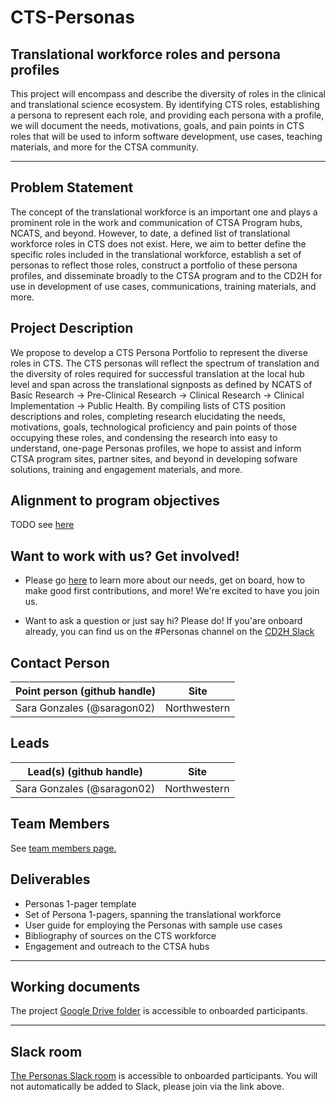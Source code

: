 # CTS-Personas
## Translational workforce roles and persona profiles

This project will encompass and describe the diversity of roles in the clinical and translational science ecosystem. By identifying CTS roles, establishing a persona to represent each role, and providing each persona with a profile, we will document the needs, motivations, goals, and pain points in CTS roles that will be used to inform software development, use cases, teaching materials, and more for the CTSA community. 
_______________

## Problem Statement

The concept of the translational workforce is an important one and plays a prominent role in the work and communication of CTSA Program hubs, NCATS, and beyond. However, to date, a defined list of translational workforce roles in CTS does not exist. Here, we aim to better define the specific roles included in the translational workforce, establish a set of personas to reflect those roles, construct a portfolio of these persona profiles, and disseminate broadly to the CTSA program and to the CD2H for use in development of use cases, communications, training materials, and more.

## Project Description 
We propose to develop a CTS Persona Portfolio to represent the diverse roles in CTS. The CTS personas will reflect the spectrum of translation and the diversity of roles required for successful translation at the local hub level and span across the translational signposts as defined by NCATS of Basic Research →  Pre-Clinical Research → Clinical Research → Clinical Implementation → Public Health. By compiling lists of CTS position descriptions and roles, completing research elucidating the needs, motivations, goals, technological proficiency and pain points of those occupying these roles, and condensing the research into easy to understand, one-page Personas profiles, we hope to assist and inform CTSA program sites, partner sites, and beyond in developing sofware solutions, training and engagement materials, and more.

## Alignment to program objectives
TODO see [here](https://github.com/data2health/roadmap/blob/master/cd2h-foa.md)

## Want to work with us? Get involved!
* Please go [here](https://github.com/data2health/CTS-Personas/blob/master/engagement.md) to learn more about our needs, get on board, how to make good first contributions, and more! We're excited to have you join us. 

* Want to ask a question or just say hi? Please do! If you'are onboard already, you can find us on the #Personas channel on the 
[CD2H Slack](https://cd2h.slack.com/messages)

## Contact Person

| **Point person (github handle)**  | **Site** | 
| ---| --- | 
| Sara Gonzales (@saragon02) | Northwestern | 

## Leads

| **Lead(s) (github handle)**  | **Site** |
| ---| --- |
| Sara Gonzales (@saragon02) | Northwestern |

## Team Members

See [team members page.](https://github.com/data2health/CTS-Personas/blob/master/team.md)

## Deliverables
* Personas 1-pager template
* Set of Persona 1-pagers, spanning the translational workforce
* User guide for employing the Personas with sample use cases
* Bibliography of sources on the CTS workforce
* Engagement and outreach to the CTSA hubs
______________________________________________________________________________________

## Working documents

The project [Google Drive folder](https://drive.google.com/drive/folders/1LaT73sENCsZ3Y9IaeNSfsLseKxj3fmdv?usp=sharing) is accessible to onboarded participants.
_____________________

## Slack room
[The Personas Slack room](https://cd2h.slack.com/?redir=%2Fmessages%2FCE75A2EF3) is accessible to onboarded participants. You will not automatically be added to Slack, please join via the link above.
